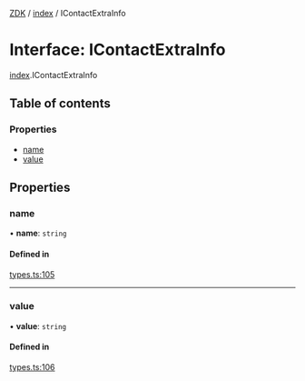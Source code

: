 [ZDK](../README.md) / [index](../modules/index.md) / IContactExtraInfo

# Interface: IContactExtraInfo

[index](../modules/index.md).IContactExtraInfo

## Table of contents

### Properties

- [name](index.IContactExtraInfo.md#name)
- [value](index.IContactExtraInfo.md#value)

## Properties

### name

• **name**: `string`

#### Defined in

[types.ts:105](https://github.com/innovtech-developers/zdk/blob/6a76e78c508b6f3ff70b928b5924e5ccba332fad/src/types.ts#L105)

___

### value

• **value**: `string`

#### Defined in

[types.ts:106](https://github.com/innovtech-developers/zdk/blob/6a76e78c508b6f3ff70b928b5924e5ccba332fad/src/types.ts#L106)
